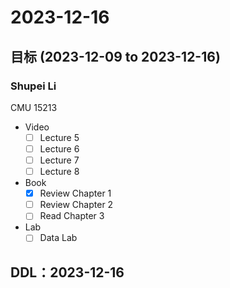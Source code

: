 # 2023-12-16
## 目标 (2023-12-09 to 2023-12-16)
### Shupei Li
CMU 15213
- Video
    - [ ] Lecture 5
    - [ ] Lecture 6
    - [ ] Lecture 7
    - [ ] Lecture 8
- Book
    - [x] Review Chapter 1
    - [ ] Review Chapter 2
    - [ ] Read Chapter 3
- Lab
    - [ ] Data Lab

## DDL：2023-12-16
